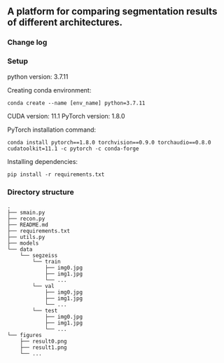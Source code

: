 
## A platform for comparing segmentation results of different architectures.

### Change log


### Setup
python version: 3.7.11

Creating conda environment:
```shell
conda create --name [env_name] python=3.7.11
```

CUDA version: 11.1
PyTorch version: 1.8.0

PyTorch installation command:
```shell
conda install pytorch==1.8.0 torchvision==0.9.0 torchaudio==0.8.0 cudatoolkit=11.1 -c pytorch -c conda-forge
```

Installing dependencies:
```shell
pip install -r requirements.txt
```

### Directory structure

```shell
.
├── smain.py
├── recon.py
├── README.md
├── requirements.txt
├── utils.py
├── models
└── data
    └── segzeiss
        └── train
            ├── img0.jpg
            ├── img1.jpg
            └── ...
        └── val
            ├── img0.jpg
            ├── img1.jpg
            └── ...
        └── test
            ├── img0.jpg
            ├── img1.jpg
            └── ...            
└── figures
    ├── result0.png
    ├── result1.png
    └── ...
```





